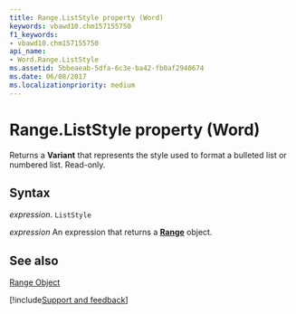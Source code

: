 ```yaml
---
title: Range.ListStyle property (Word)
keywords: vbawd10.chm157155750
f1_keywords:
- vbawd10.chm157155750
api_name:
- Word.Range.ListStyle
ms.assetid: 5bbeaeab-5dfa-6c3e-ba42-fb0af2940674
ms.date: 06/08/2017
ms.localizationpriority: medium
---
```



# Range.ListStyle property (Word)

Returns a **Variant** that represents the style used to format a bulleted list or numbered list. Read-only.


## Syntax

_expression_. `ListStyle`

 _expression_ An expression that returns a **[Range](Word.Range.md)** object.


## See also


[Range Object](Word.Range.md)

[!include[Support and feedback](~/includes/feedback-boilerplate.md)]
